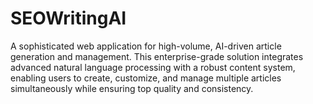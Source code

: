 # SEOWritingAI
A sophisticated web application for high-volume, AI-driven article generation and management. This enterprise-grade solution integrates advanced natural language processing with a robust content system, enabling users to create, customize, and manage multiple articles simultaneously while ensuring top quality and consistency.
